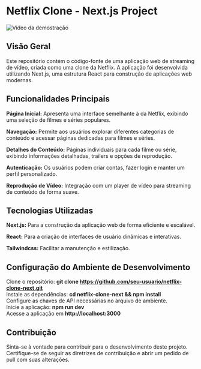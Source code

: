 # Netflix Clone - Next.js Project  
![Video da demostração](https://imgur.com/MHRgi5J)
## Visão Geral  
Este repositório contém o código-fonte de uma aplicação web de streaming de vídeo, criada como uma clone da Netflix. A aplicação foi desenvolvida utilizando Next.js, uma estrutura React para construção de aplicações web modernas.    

## Funcionalidades Principais    
**Página Inicial:** Apresenta uma interface semelhante à da Netflix, exibindo uma seleção de filmes e séries populares.   

**Navegação:** Permite aos usuários explorar diferentes categorias de conteúdo e acessar páginas dedicadas para filmes e séries.  

**Detalhes do Conteúdo:** Páginas individuais para cada filme ou série, exibindo informações detalhadas, trailers e opções de reprodução.  

**Autenticação:** Os usuários podem criar contas, fazer login e manter um perfil personalizado.  

**Reprodução de Vídeo:** Integração com um player de vídeo para streaming de conteúdo de forma suave.  

## Tecnologias Utilizadas  
**Next.js:** Para a construção da aplicação web de forma eficiente e escalável.  

**React:** Para a criação de interfaces de usuário dinâmicas e interativas.  

**Tailwindcss:** Facilitar a manutenção e estilização.  

## Configuração do Ambiente de Desenvolvimento  
Clone o repositório: **git clone https://github.com/seu-usuario/netflix-clone-next.git**  
Instale as dependências: **cd netflix-clone-next && npm install**  
Configure as chaves de API necessárias no arquivo de ambiente.  
Inicie a aplicação: **npm run dev**  
Acesse a aplicação em **http://localhost:3000**  

## Contribuição
Sinta-se à vontade para contribuir para o desenvolvimento deste projeto. Certifique-se de seguir as diretrizes de contribuição e abrir um pedido de pull com suas alterações.  
